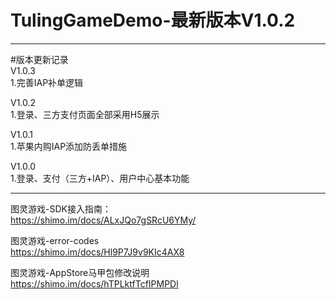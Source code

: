 TulingGameDemo-最新版本V1.0.2
====

 ************************************************************
  
 #版本更新记录<br>
   V1.0.3<br>
 1.完善IAP补单逻辑<br>
 
  V1.0.2<br>
 1.登录、三方支付页面全部采用H5展示<br>
 
 V1.0.1<br>
 1.苹果内购IAP添加防丢单措施<br>

 V1.0.0<br>
 1.登录、支付（三方+IAP）、用户中心基本功能<br>
 
 ************************************************************


图灵游戏-SDK接入指南：<br>
https://shimo.im/docs/ALxJQo7gSRcU6YMy/

图灵游戏-error-codes<br>
https://shimo.im/docs/Hl9P7J9v9KIc4AX8

图灵游戏-AppStore马甲包修改说明<br>
https://shimo.im/docs/hTPLktfTcfIPMPDl


